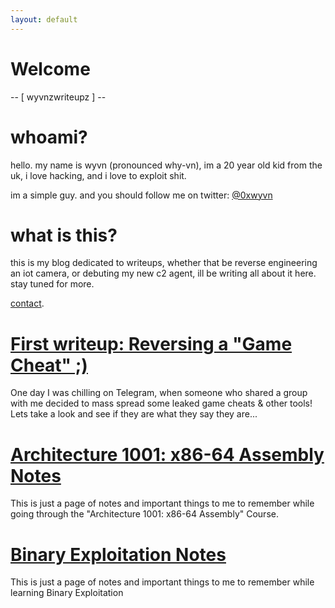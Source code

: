 ```yaml
---
layout: default
---
```


# Welcome

-- [ wyvnzwriteupz ] --

# whoami?

hello.
my name is wyvn (pronounced why-vn), im a 20 year old kid from the uk, i love hacking, and i love to exploit shit. 

im a simple guy. and you should follow me on twitter: [@0xwyvn](https://twitter.com/0xwyvn)

# what is this?

this is my blog dedicated to writeups, whether that be reverse engineering an iot camera, or debuting my new c2 agent, ill be writing all about it here. stay tuned for more.

[contact](./contact.md).

# [First writeup: Reversing a "Game Cheat" ;)](./reversinggamecheat.html)

One day I was chilling on Telegram, when someone who shared a group with me decided to mass spread some leaked game cheats & other tools! Lets take a look and see if they are what they say they are... 

# [Architecture 1001: x86-64 Assembly Notes](./assemblynotes.html)

This is just a page of notes and important things to me to remember while going through the "Architecture 1001: x86-64 Assembly" Course.

# [Binary Exploitation Notes](./binex.html)

This is just a page of notes and important things to me to remember while learning Binary Exploitation
